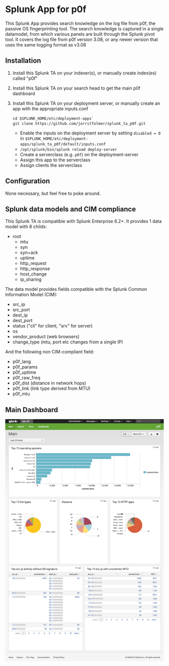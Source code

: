 # Splunk App for p0f

This Splunk App provides search knowledge on the log file from p0f, the passive OS fingerprinting tool.
The search knowledge is captured in a single datamodel, from which various
panels are built through the Splunk pivot tool. It covers the log file from
p0f version 3.08, or any newer version that uses the same logging format as v3.08

## Installation

1. Install this Splunk TA on your indexer(s), or manually create index(es) called "p0f"
2. Install this Splunk TA on your search head to get the main p0f dashboard
3. Install this Splunk TA on your deployment server, or manually create an app with the appropriate inputs.conf

    ````
    cd $SPLUNK_HOME/etc/deployment-apps`
    git clone https://github.com/jorritfolmer/splunk_ta_p0f.git
    ````

    * Enable the inputs on the deployment server by setting `disabled = 0` in `$SPLUNK_HOME/etc/deployment-apps/splunk_ta_p0f/default/inputs.conf`
    * `/opt/splunk/bin/splunk reload deploy-server`
    * Create a serverclass (e.g. `p0f`) on the deployment-server
    * Assign this app to the serverclass
    * Assign clients the serverclass

## Configuration

None necessary, but feel free to poke around.

## Splunk data models and CIM compliance

This Splunk TA is compatible with Splunk Enterprise 6.2+.
It provides 1 data model with 8 childs:

* root
    * mtu
    * syn
    * syn+ack
    * uptime
    * http_request
    * http_response
    * host_change
    * ip_sharing

The data model provides fields compatible with the Splunk Common Information Model (CIM):

* src_ip
* src_port
* dest_ip
* dest_port
* status ("cli" for client, "srv" for server)
* os 
* vendor_product (web browsers)
* change_type (mtu, port etc changes from a single IP)

And the following non CIM-compliant field:

* p0f_lang
* p0f_params
* p0f_uptime
* p0f_raw_freq
* p0f_dist (distance in network hops)
* p0f_link (link type derived from MTU)
* p0f_mtu

## Main Dashboard

![Splunk TA p0f dashboard](splunk_ta_p0f_main.png)


